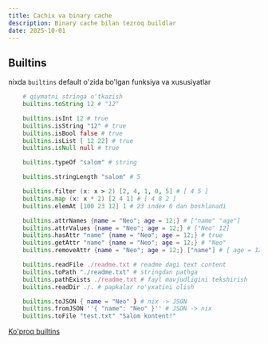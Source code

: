 ```yaml
---
title: Cachix va binary cache
description: Binary cache bilan tezroq buildlar
date: 2025-10-01
---
```


## Builtins

<div class="my-md-content">

nixda `builtins` default o'zida bo'lgan funksiya va xususiyatlar

```nix
    # qiymatni stringa o'tkazish
    builtins.toString 12 # "12"

    builtins.isInt 12 # true
    builtins.isString "12" # true
    builtins.isBool false # true
    builtins.isList [ 12 22] # true
    builtins.isNull null # true

    builtins.typeOf "salom" # string

    builtins.stringLength "salom" # 5

    builtins.filter (x: x > 2) [2, 4, 1, 0, 5] # [ 4 5 ]
    builtins.map (x: x * 2) [2 4 1] # [ 4 8 2 ]
    builtins.elemAt [100 23 12] 1 # 23 index 0 dan boshlanadi

    builtins.attrNames {name = "Neo"; age = 12;} # ["name" "age"]
    builtins.attrValues {name = "Neo"; age = 12;} # ["Neo" 12]
    builtins.hasAttr "name" {name = "Neo"; age = 12;} # true
    builtins.getAttr "name" {name = "Neo"; age = 12;} # "Neo"
    builtins.removeAttr {name = "Neo"; age = 12;} ["name"] # { age = 12;}

    builtins.readFile ./readme.txt # readme dagi text content
    builtins.toPath "./readme.txt" # stringdan pathga
    builtins.pathExists ./readme.txt # fayl mavjudligini tekshirish
    builtins.readDir ./. # papkalar ro'yxatini olish

    builtins.toJSON { name = "Neo" } # nix -> JSON
    builtins.fromJSON ''{ "name": "Neo" }'' # JSON -> nix
    builtins.toFile "test.txt" "Salom kontent!"

```

<a class="link" target="_blank" href="https://nix.dev/manual/nix/2.23/language/builtins">Ko'proq builtins</a>

</div>
